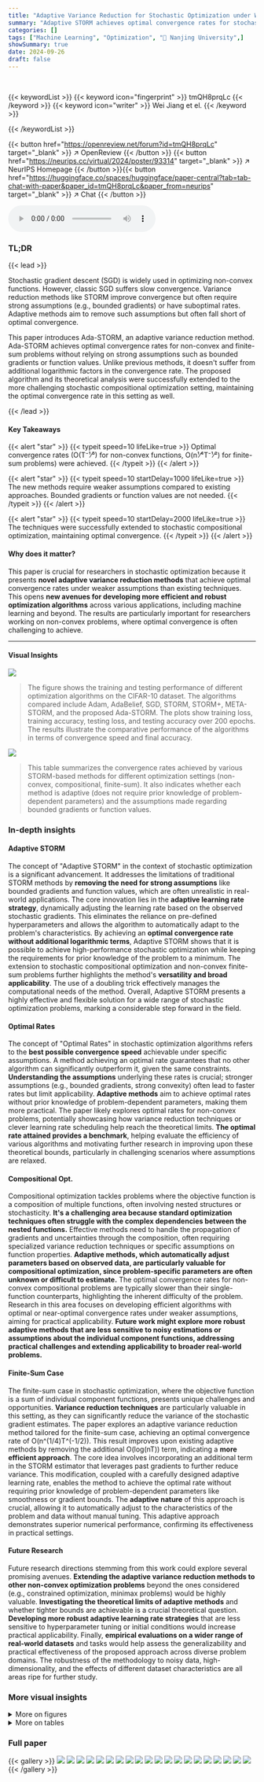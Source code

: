 ```yaml
---
title: "Adaptive Variance Reduction for Stochastic Optimization under Weaker Assumptions"
summary: "Adaptive STORM achieves optimal convergence rates for stochastic optimization of non-convex functions under weaker assumptions, eliminating the need for bounded gradients or function values and removi..."
categories: []
tags: ["Machine Learning", "Optimization", "🏢 Nanjing University",]
showSummary: true
date: 2024-09-26
draft: false
---
```


<br>

{{< keywordList >}}
{{< keyword icon="fingerprint" >}} tmQH8prqLc {{< /keyword >}}
{{< keyword icon="writer" >}} Wei Jiang et el. {{< /keyword >}}
 
{{< /keywordList >}}

{{< button href="https://openreview.net/forum?id=tmQH8prqLc" target="_blank" >}}
↗ OpenReview
{{< /button >}}
{{< button href="https://neurips.cc/virtual/2024/poster/93314" target="_blank" >}}
↗ NeurIPS Homepage
{{< /button >}}{{< button href="https://huggingface.co/spaces/huggingface/paper-central?tab=tab-chat-with-paper&paper_id=tmQH8prqLc&paper_from=neurips" target="_blank" >}}
↗ Chat
{{< /button >}}



<audio controls>
    <source src="https://ai-paper-reviewer.com/tmQH8prqLc/podcast.wav" type="audio/wav">
    Your browser does not support the audio element.
</audio>


### TL;DR


{{< lead >}}

Stochastic gradient descent (SGD) is widely used in optimizing non-convex functions. However, classic SGD suffers slow convergence.  Variance reduction methods like STORM improve convergence but often require strong assumptions (e.g., bounded gradients) or have suboptimal rates. Adaptive methods aim to remove such assumptions but often fall short of optimal convergence. 

This paper introduces Ada-STORM, an adaptive variance reduction method.  Ada-STORM achieves optimal convergence rates for non-convex and finite-sum problems without relying on strong assumptions such as bounded gradients or function values.  Unlike previous methods, it doesn't suffer from additional logarithmic factors in the convergence rate. The proposed algorithm and its theoretical analysis were successfully extended to the more challenging stochastic compositional optimization setting, maintaining the optimal convergence rate in this setting as well.

{{< /lead >}}


#### Key Takeaways

{{< alert "star" >}}
{{< typeit speed=10 lifeLike=true >}} Optimal convergence rates (O(T⁻¹⁄³) for non-convex functions, O(n¹⁄⁴T⁻¹⁄²) for finite-sum problems) were achieved. {{< /typeit >}}
{{< /alert >}}

{{< alert "star" >}}
{{< typeit speed=10 startDelay=1000 lifeLike=true >}} The new methods require weaker assumptions compared to existing approaches.  Bounded gradients or function values are not needed. {{< /typeit >}}
{{< /alert >}}

{{< alert "star" >}}
{{< typeit speed=10 startDelay=2000 lifeLike=true >}} The techniques were successfully extended to stochastic compositional optimization, maintaining optimal convergence. {{< /typeit >}}
{{< /alert >}}

#### Why does it matter?
This paper is crucial for researchers in stochastic optimization because it presents **novel adaptive variance reduction methods** that achieve optimal convergence rates under weaker assumptions than existing techniques. This opens **new avenues for developing more efficient and robust optimization algorithms** across various applications, including machine learning and beyond.  The results are particularly important for researchers working on non-convex problems, where optimal convergence is often challenging to achieve.

------
#### Visual Insights



![](https://ai-paper-reviewer.com/tmQH8prqLc/figures_8_1.jpg)

> The figure shows the training and testing performance of different optimization algorithms on the CIFAR-10 dataset.  The algorithms compared include Adam, AdaBelief, SGD, STORM, STORM+, META-STORM, and the proposed Ada-STORM.  The plots show training loss, training accuracy, testing loss, and testing accuracy over 200 epochs.  The results illustrate the comparative performance of the algorithms in terms of convergence speed and final accuracy.





![](https://ai-paper-reviewer.com/tmQH8prqLc/tables_2_1.jpg)

> This table summarizes the convergence rates achieved by various STORM-based methods for different optimization settings (non-convex, compositional, finite-sum). It also indicates whether each method is adaptive (does not require prior knowledge of problem-dependent parameters) and the assumptions made regarding bounded gradients or function values.





### In-depth insights


#### Adaptive STORM
The concept of "Adaptive STORM" in the context of stochastic optimization is a significant advancement.  It addresses the limitations of traditional STORM methods by **removing the need for strong assumptions** like bounded gradients and function values, which are often unrealistic in real-world applications.  The core innovation lies in the **adaptive learning rate strategy**, dynamically adjusting the learning rate based on the observed stochastic gradients.  This eliminates the reliance on pre-defined hyperparameters and allows the algorithm to automatically adapt to the problem's characteristics.  By achieving an **optimal convergence rate without additional logarithmic terms**, Adaptive STORM shows that it is possible to achieve high-performance stochastic optimization while keeping the requirements for prior knowledge of the problem to a minimum.  The extension to stochastic compositional optimization and non-convex finite-sum problems further highlights the method's **versatility and broad applicability**.  The use of a doubling trick effectively manages the computational needs of the method.  Overall, Adaptive STORM presents a highly effective and flexible solution for a wide range of stochastic optimization problems, marking a considerable step forward in the field.

#### Optimal Rates
The concept of "Optimal Rates" in stochastic optimization algorithms refers to the **best possible convergence speed** achievable under specific assumptions.  A method achieving an optimal rate guarantees that no other algorithm can significantly outperform it, given the same constraints.  **Understanding the assumptions** underlying these rates is crucial; stronger assumptions (e.g., bounded gradients, strong convexity) often lead to faster rates but limit applicability.  **Adaptive methods** aim to achieve optimal rates without prior knowledge of problem-dependent parameters, making them more practical.  The paper likely explores optimal rates for non-convex problems, potentially showcasing how variance reduction techniques or clever learning rate scheduling help reach the theoretical limits.  **The optimal rate attained provides a benchmark**, helping evaluate the efficiency of various algorithms and motivating further research in improving upon these theoretical bounds, particularly in challenging scenarios where assumptions are relaxed.

#### Compositional Opt.
Compositional optimization tackles problems where the objective function is a composition of multiple functions, often involving nested structures or stochasticity.  **It's a challenging area because standard optimization techniques often struggle with the complex dependencies between the nested functions.**  Effective methods need to handle the propagation of gradients and uncertainties through the composition, often requiring specialized variance reduction techniques or specific assumptions on function properties.  **Adaptive methods, which automatically adjust parameters based on observed data, are particularly valuable for compositional optimization, since problem-specific parameters are often unknown or difficult to estimate.**  The optimal convergence rates for non-convex compositional problems are typically slower than their single-function counterparts, highlighting the inherent difficulty of the problem.  Research in this area focuses on developing efficient algorithms with optimal or near-optimal convergence rates under weaker assumptions, aiming for practical applicability.  **Future work might explore more robust adaptive methods that are less sensitive to noisy estimations or assumptions about the individual component functions, addressing practical challenges and extending applicability to broader real-world problems.**

#### Finite-Sum Case
The finite-sum case in stochastic optimization, where the objective function is a sum of individual component functions, presents unique challenges and opportunities.  **Variance reduction techniques** are particularly valuable in this setting, as they can significantly reduce the variance of the stochastic gradient estimates. The paper explores an adaptive variance reduction method tailored for the finite-sum case, achieving an optimal convergence rate of O(n^(1/4)T^(-1/2)). This result improves upon existing adaptive methods by removing the additional O(log(nT)) term, indicating a **more efficient approach**. The core idea involves incorporating an additional term in the STORM estimator that leverages past gradients to further reduce variance. This modification, coupled with a carefully designed adaptive learning rate, enables the method to achieve the optimal rate without requiring prior knowledge of problem-dependent parameters like smoothness or gradient bounds.  The **adaptive nature** of this approach is crucial, allowing it to automatically adjust to the characteristics of the problem and data without manual tuning.  This adaptive approach demonstrates superior numerical performance, confirming its effectiveness in practical settings.

#### Future Research
Future research directions stemming from this work could explore several promising avenues.  **Extending the adaptive variance reduction methods to other non-convex optimization problems** beyond the ones considered (e.g., constrained optimization, minimax problems) would be highly valuable.  **Investigating the theoretical limits of adaptive methods** and whether tighter bounds are achievable is a crucial theoretical question.  **Developing more robust adaptive learning rate strategies** that are less sensitive to hyperparameter tuning or initial conditions would increase practical applicability.  Finally, **empirical evaluations on a wider range of real-world datasets** and tasks would help assess the generalizability and practical effectiveness of the proposed approach across diverse problem domains. The robustness of the methodology to noisy data, high-dimensionality, and the effects of different dataset characteristics are all areas ripe for further study.


### More visual insights

<details>
<summary>More on figures
</summary>


![](https://ai-paper-reviewer.com/tmQH8prqLc/figures_9_1.jpg)

> This figure presents the results of the CIFAR-10 image classification experiment.  It shows four subplots: training loss, training accuracy, testing loss, and testing accuracy. Each subplot displays the performance of various optimization methods (Adam, AdaBelief, SGD, STORM, STORM+, META-STORM, and Ada-STORM) over 200 epochs. The x-axis represents the epoch number, and the y-axis represents the corresponding metric (loss or accuracy). Error bars are included to indicate the variability of the results. Ada-STORM shows promising performance in testing accuracy.


![](https://ai-paper-reviewer.com/tmQH8prqLc/figures_9_2.jpg)

> The figure shows the results of training a 2-layer Transformer language model on the WikiText-2 dataset using various optimization methods.  The plots show training and testing loss and perplexity over 40 epochs.  The methods compared are Adam, AdaBelief, SGD, STORM, STORM+, META-STORM, and Ada-STORM. Ada-STORM demonstrates comparable performance for training loss and accuracy to other methods, but outperforms others in testing loss, which indicates better generalization ability.


</details>




<details>
<summary>More on tables
</summary>


![](https://ai-paper-reviewer.com/tmQH8prqLc/tables_3_1.jpg)
> This table summarizes the convergence rates and assumptions of various STORM-based methods for non-convex, compositional, and finite-sum optimization problems.  It compares the methods' convergence rates (O(T−1/3logT), O(T−1/3), etc.), indicating whether they are adaptive (requiring no prior knowledge of problem-specific parameters), and whether they require bounded gradients or function values. The table highlights the improvements achieved by the proposed Ada-STORM method in terms of weaker assumptions and optimal convergence rates.

![](https://ai-paper-reviewer.com/tmQH8prqLc/tables_6_1.jpg)
> This table compares different STORM-based methods in terms of their convergence rates, assumptions (bounded gradients/function values), and whether they are adaptive (i.e., do not require problem-dependent parameters).  It summarizes the key findings of the paper regarding the performance of various methods for solving non-convex optimization problems, including standard, compositional, and finite-sum cases.

![](https://ai-paper-reviewer.com/tmQH8prqLc/tables_7_1.jpg)
> This table summarizes the convergence rates achieved by various STORM-based methods for different optimization settings (non-convex, compositional, finite-sum).  It highlights whether each method requires strong assumptions like bounded gradients or function values, and indicates if the method is adaptive (does not need problem-dependent hyperparameters).

</details>




### Full paper

{{< gallery >}}
<img src="https://ai-paper-reviewer.com/tmQH8prqLc/1.png" class="grid-w50 md:grid-w33 xl:grid-w25" />
<img src="https://ai-paper-reviewer.com/tmQH8prqLc/2.png" class="grid-w50 md:grid-w33 xl:grid-w25" />
<img src="https://ai-paper-reviewer.com/tmQH8prqLc/3.png" class="grid-w50 md:grid-w33 xl:grid-w25" />
<img src="https://ai-paper-reviewer.com/tmQH8prqLc/4.png" class="grid-w50 md:grid-w33 xl:grid-w25" />
<img src="https://ai-paper-reviewer.com/tmQH8prqLc/5.png" class="grid-w50 md:grid-w33 xl:grid-w25" />
<img src="https://ai-paper-reviewer.com/tmQH8prqLc/6.png" class="grid-w50 md:grid-w33 xl:grid-w25" />
<img src="https://ai-paper-reviewer.com/tmQH8prqLc/7.png" class="grid-w50 md:grid-w33 xl:grid-w25" />
<img src="https://ai-paper-reviewer.com/tmQH8prqLc/8.png" class="grid-w50 md:grid-w33 xl:grid-w25" />
<img src="https://ai-paper-reviewer.com/tmQH8prqLc/9.png" class="grid-w50 md:grid-w33 xl:grid-w25" />
<img src="https://ai-paper-reviewer.com/tmQH8prqLc/10.png" class="grid-w50 md:grid-w33 xl:grid-w25" />
<img src="https://ai-paper-reviewer.com/tmQH8prqLc/11.png" class="grid-w50 md:grid-w33 xl:grid-w25" />
<img src="https://ai-paper-reviewer.com/tmQH8prqLc/12.png" class="grid-w50 md:grid-w33 xl:grid-w25" />
<img src="https://ai-paper-reviewer.com/tmQH8prqLc/13.png" class="grid-w50 md:grid-w33 xl:grid-w25" />
<img src="https://ai-paper-reviewer.com/tmQH8prqLc/14.png" class="grid-w50 md:grid-w33 xl:grid-w25" />
<img src="https://ai-paper-reviewer.com/tmQH8prqLc/15.png" class="grid-w50 md:grid-w33 xl:grid-w25" />
<img src="https://ai-paper-reviewer.com/tmQH8prqLc/16.png" class="grid-w50 md:grid-w33 xl:grid-w25" />
<img src="https://ai-paper-reviewer.com/tmQH8prqLc/17.png" class="grid-w50 md:grid-w33 xl:grid-w25" />
<img src="https://ai-paper-reviewer.com/tmQH8prqLc/18.png" class="grid-w50 md:grid-w33 xl:grid-w25" />
<img src="https://ai-paper-reviewer.com/tmQH8prqLc/19.png" class="grid-w50 md:grid-w33 xl:grid-w25" />
<img src="https://ai-paper-reviewer.com/tmQH8prqLc/20.png" class="grid-w50 md:grid-w33 xl:grid-w25" />
{{< /gallery >}}